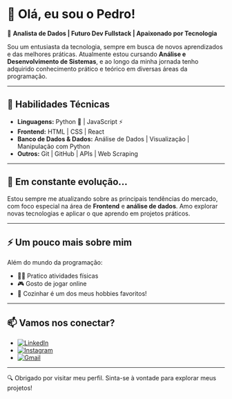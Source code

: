 # 👋 Olá, eu sou o Pedro!

🎯 **Analista de Dados | Futuro Dev Fullstack | Apaixonado por Tecnologia**

Sou um entusiasta da tecnologia, sempre em busca de novos aprendizados e das melhores práticas. Atualmente estou cursando **Análise e Desenvolvimento de Sistemas**, e ao longo da minha jornada tenho adquirido conhecimento prático e teórico em diversas áreas da programação.

---

## 🚀 Habilidades Técnicas

- **Linguagens:** Python 🐍 | JavaScript ⚡
- **Frontend:** HTML | CSS | React
- **Banco de Dados & Dados:** Análise de Dados | Visualização | Manipulação com Python
- **Outros:** Git | GitHub | APIs | Web Scraping

---

## 🌱 Em constante evolução...

Estou sempre me atualizando sobre as principais tendências do mercado, com foco especial na área de **Frontend** e **análise de dados**. Amo explorar novas tecnologias e aplicar o que aprendo em projetos práticos.

---

## ⚡ Um pouco mais sobre mim

Além do mundo da programação:
- 🏃‍♂️ Pratico atividades físicas  
- 🎮 Gosto de jogar online  
- 🍳 Cozinhar é um dos meus hobbies favoritos!

---

## 📫 Vamos nos conectar?

- [![LinkedIn](https://img.shields.io/badge/LinkedIn-Pedro-blue?logo=linkedin)](https://www.linkedin.com/in/pedroduarteds)
- [![Instagram](https://img.shields.io/badge/Instagram-@seuusuario-ff69b4?logo=instagram)](https://[www.instagram.com/seuusuario](https://www.instagram.com/pedroduarteds/))
- [![Gmail](https://img.shields.io/badge/Gmail-seuemail@gmail.com-red?logo=gmail)](mailto:pedrohds1209@gmail.com)

---

🔍 Obrigado por visitar meu perfil. Sinta-se à vontade para explorar meus projetos!
